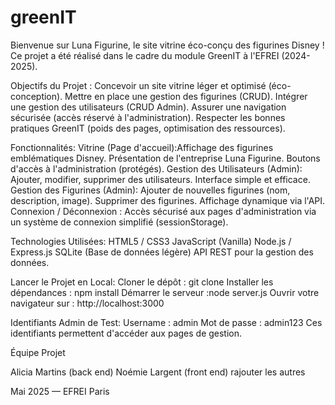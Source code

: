 # greenIT
Bienvenue sur Luna Figurine, le site vitrine éco-conçu des figurines Disney !
Ce projet a été réalisé dans le cadre du module GreenIT à l'EFREI (2024-2025).

Objectifs du Projet :
Concevoir un site vitrine léger et optimisé (éco-conception).
Mettre en place une gestion des figurines (CRUD).
Intégrer une gestion des utilisateurs (CRUD Admin).
Assurer une navigation sécurisée (accès réservé à l'administration).
Respecter les bonnes pratiques GreenIT (poids des pages, optimisation des ressources).

Fonctionnalités:
Vitrine (Page d'accueil):Affichage des figurines emblématiques Disney.
Présentation de l'entreprise Luna Figurine.
Boutons d'accès à l'administration (protégés).
Gestion des Utilisateurs (Admin): Ajouter, modifier, supprimer des utilisateurs.
Interface simple et efficace.
Gestion des Figurines (Admin): Ajouter de nouvelles figurines (nom, description, image).
Supprimer des figurines.
Affichage dynamique via l'API.
Connexion / Déconnexion : Accès sécurisé aux pages d'administration via un système de connexion simplifié (sessionStorage).

Technologies Utilisées:
HTML5 / CSS3
JavaScript (Vanilla)
Node.js / Express.js
SQLite (Base de données légère)
API REST pour la gestion des données.

Lancer le Projet en Local:
Cloner le dépôt : git clone <lien-du-repo>
Installer les dépendances : npm install
Démarrer le serveur :node server.js
Ouvrir votre navigateur sur : http://localhost:3000

Identifiants Admin de Test:
Username : admin
Mot de passe : admin123
Ces identifiants permettent d'accéder aux pages de gestion.

Équipe Projet

Alicia Martins (back end)
Noémie Largent (front end)
rajouter les autres

Mai 2025 — EFREI Paris